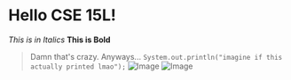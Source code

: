 # Hello CSE 15L!

*This is in Italics*
**This is Bold**
> Damn that's crazy. Anyways...
`System.out.println("imagine if this actually printed lmao");`
![Image](https://data.whicdn.com/images/354463215/original.jpg)
![Image](https://static.wikia.nocookie.net/jujutsu-kaisen/images/5/52/Toji_Fushiguro_resurrected.png/revision/latest/scale-to-width-down/237?cb=20201208195216)